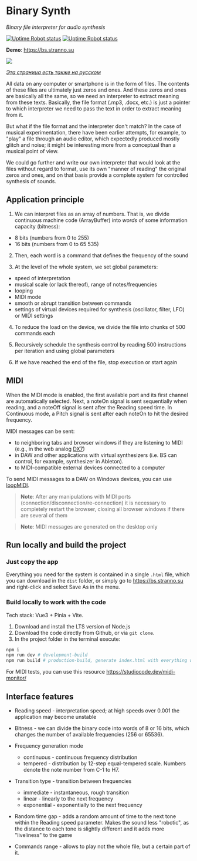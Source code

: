 # Binary Synth

_Binary file interpreter for audio synthesis_

[![Uptime Robot status](https://img.shields.io/uptimerobot/status/m795264551-bb4c959b31b6ff94b02f9545)](https://bs.stranno.su) [![Uptime Robot status](https://img.shields.io/uptimerobot/ratio/m795264551-bb4c959b31b6ff94b02f9545)](https://bs.stranno.su)

**Demo**: https://bs.stranno.su

![](https://store.stranno.su/bs/fuji.png)

_<a href="README_RU.md">Эта страница есть также на русском</a>_

All data on any computer or smartphone is in the form of files. The contents of these files are ultimately just zeros and ones. And these zeros and ones are basically all the same, so we need an interpreter to extract meaning from these texts. Basically, the file format (.mp3, .docx, etc.) is just a pointer to which interpreter we need to pass the text in order to extract meaning from it.

But what if the file format and the interpreter don't match? In the case of musical experimentation, there have been earlier attempts, for example, to "play" a file through an audio editor, which expectedly produced mostly glitch and noise; it might be interesting more from a conceptual than a musical point of view.

We could go further and write our own interpreter that would look at the files without regard to format, use its own "manner of reading" the original zeros and ones, and on that basis provide a complete system for controlled synthesis of sounds.

## Application principle

1. We can interpret files as an array of numbers. That is, we divide continuous machine code (ArrayBuffer) into _words_ of some information capacity (bitness):

-   8 bits (numbers from 0 to 255)
-   16 bits (numbers from 0 to 65 535)

2. Then, each word is a command that defines the frequency of the sound

3. At the level of the whole system, we set global parameters:

-   speed of interpretation
-   musical scale (or lack thereof), range of notes/frequencies
-   looping
-   MIDI mode
-   smooth or abrupt transition between commands
-   settings of virtual devices required for synthesis (oscillator, filter, LFO) or MIDI settings

4. To reduce the load on the device, we divide the file into chunks of 500 commands each

5. Recursively schedule the synthesis control by reading 500 instructions per iteration and using global parameters

6. If we have reached the end of the file, stop execution or start again

## MIDI

When the MIDI mode is enabled, the first available port and its first channel are automatically selected. Next, a noteOn signal is sent sequentially when reading, and a noteOff signal is sent after the Reading speed time. In Continuous mode, a Pitch signal is sent after each noteOn to hit the desired frequency.

MIDI messages can be sent:

-   to neighboring tabs and browser windows if they are listening to MIDI (e.g., in the web analog [DX7](http://mmontag.github.io/dx7-synth-js))
-   in DAW and other applications with virtual synthesizers (i.e. BS can control, for example, synthesizer in Ableton).
-   to MIDI-compatible external devices connected to a computer

To send MIDI messages to a DAW on Windows devices, you can use [loopMIDI](https://www.tobias-erichsen.de/software/loopmidi.html).

> **Note**: After any manipulations with MIDI ports (connection/disconnection/re-connection) it is necessary to completely restart the browser, closing all browser windows if there are several of them

> **Note**: MIDI messages are generated on the desktop only

## Run locally and build the project

### Just copy the app

Everything you need for the system is contained in a single `.html` file, which you can download in the `dist` folder, or simply go to https://bs.ѕtranno.su and right-click and select Save As in the menu.

### Build locally to work with the code

Tech stack: Vue3 + Pinia + Vite.

1. Download and install the LTS version of Node.js
2. Download the code directly from Github, or via `git clone`.
3. In the project folder in the terminal execute:

```bash
npm i
npm run dev # development-build
npm run build # production-build, generate index.html with everything we need
```

For MIDI tests, you can use this resource https://studiocode.dev/midi-monitor/

## Interface features

-   Reading speed - interpretation speed; at high speeds over 0.001 the application may become unstable

-   Bitness - we can divide the binary code into words of 8 or 16 bits, which changes the number of available frequencies (256 or 65536).

-   Frequency generation mode

    -   continuous - continuous frequency distribution
    -   tempered - distribution by 12-step equal-tempered scale. Numbers denote the note number from C-1 to H7.

-   Transition type - transition between frequencies

    -   immediate - instantaneous, rough transition
    -   linear - linearly to the next frequency
    -   exponential - exponentially to the next frequency

-   Random time gap - adds a random amount of time to the next tone within the Reading speed parameter. Makes the sound less "robotic", as the distance to each tone is slightly different and it adds more "liveliness" to the game

-   Commands range - allows to play not the whole file, but a certain part of it.
